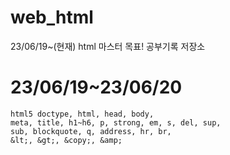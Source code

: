 # web_html
23/06/19~(현재) html 마스터 목표! 공부기록 저장소

# 23/06/19~23/06/20

```
html5 doctype, html, head, body, 
meta, title, h1~h6, p, strong, em, s, del, sup,
sub, blockquote, q, address, hr, br,
&lt;, &gt;, &copy;, &amp;     
```

